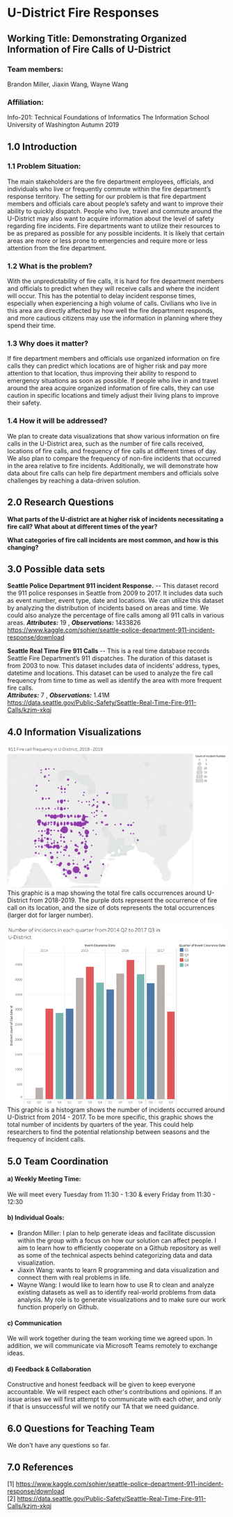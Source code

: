 # U-District Fire Responses
## Working Title: Demonstrating Organized Information of Fire Calls of U-District  
### Team members:
Brandon Miller, Jiaxin Wang, Wayne Wang

### Affiliation:
Info-201: Technical Foundations of Informatics
The Information School
University of Washington
Autumn 2019

## 1.0 Introduction
### 1.1 Problem Situation:
The main stakeholders are the fire department employees, officials, and individuals who live or frequently commute within the fire department’s response territory. The setting for our problem is that fire department members and officials care about people’s safety and want to improve their ability to quickly dispatch. People who live, travel and commute around the U-District may also want to acquire information about the level of safety regarding fire incidents. Fire departments want to utilize their resources to be as prepared as possible for any possible incidents. It is likely that certain areas are more or less prone to emergencies and require more or less attention from the fire department.

### 1.2 What is the problem?
With the unpredictability of fire calls, it is hard for fire department members and officials to predict when they will receive calls and where the incident will occur. This has the potential to delay incident response times, especially when experiencing a high volume of calls. Civilians who live in this area are directly affected by how well the fire department responds, and more cautious citizens may use the information in planning where they spend their time.

### 1.3 Why does it matter?
If fire department members and officials use organized information on fire calls they can predict which locations are of higher risk and pay more attention to that location, thus improving their ability to respond to emergency situations as soon as possible. If people who live in and travel around the area acquire organized information of fire calls, they can use caution in specific locations and timely adjust their living plans to improve their safety.

### 1.4 How it will be addressed?
We plan to create data visualizations that show various information on fire calls in the U-District area, such as the number of fire calls received, locations of fire calls, and frequency of fire calls at different times of day. We also plan to compare the frequency of non-fire incidents that occurred in the area relative to fire incidents. Additionally, we will demonstrate how data about fire calls can help fire department members and officials solve challenges by reaching a data-driven solution.

## 2.0 Research Questions
**What parts of the U-district are at higher risk of incidents necessitating a fire call? What about at different times of the year?**

**What categories of fire call incidents are most common, and how is this changing?**

## 3.0 Possible data sets
**Seattle Police Department 911 incident Response.** -- This dataset record the 911 police responses in Seattle from 2009 to 2017. It includes data such as event number, event type, date and locations. We can utilize this dataset by analyzing the distribution of incidents based on areas and time. We could also analyze the percentage of fire calls among all 911 calls in various areas.
_**Attributes:**_ 19 , _**Observations:**_ 1433826  
<https://www.kaggle.com/sohier/seattle-police-department-911-incident-response/download>

**Seattle Real Time Fire 911 Calls** -- This is a real time database records Seattle Fire Department’s 911 dispatches. The duration of this dataset is from 2003 to now. This dataset includes data of incidents’ address, types, datetime and locations. This dataset can be used to analyze the fire call frequency from time to time as well as identify the area with more frequent fire calls.  
_**Attributes:**_ 7 , _**Observations:**_  1.41M  
<https://data.seattle.gov/Public-Safety/Seattle-Real-Time-Fire-911-Calls/kzjm-xkqj>

## 4.0 Information Visualizations
![Fire Call Frequency Map](Data-Visualization/fire-call-frequency.png)
This graphic is a map showing the total fire calls occurrences around U-District from 2018-2019. The purple dots represent the occurrence of fire call on its location, and the size of dots represents the total occurrences (larger dot for larger number).  

![Number of Incidents Calls, Histogram](Data-Visualization/number-incidents-UDistrict.png)
This graphic is a histogram shows the number of incidents occurred around U-District from 2014 - 2017. To be more specific, this graphic shows the total number of incidents by quarters of the year. This could help researchers to find the potential relationship between seasons and the frequency of incident calls.

## 5.0 Team Coordination
#### a) Weekly Meeting Time:
We will meet every Tuesday from 11:30 - 1:30 & every Friday from 11:30 - 12:30  

#### b) Individual Goals:
* Brandon Miller: I plan to help generate ideas and facilitate discussion within the group with a focus on how our solution can affect people. I aim to learn how to efficiently cooperate on a Github repository as well as some of the technical aspects behind categorizing data and data visualization.
* Jiaxin Wang: wants to learn R programming and data visualization and connect them with real problems in life.  
* Wayne Wang: I would like to learn how to use R to clean and analyze existing datasets as well as to identify real-world problems from data analysis. My role is to generate visualizations and to make sure our work function properly on Github.

#### c) Communication
We will work together during the team working time we agreed upon. In addition, we will communicate via Microsoft Teams remotely to exchange ideas.  

#### d) Feedback & Collaboration
Constructive and honest feedback will be given to keep everyone accountable. We will respect each other's contributions and opinions. If an issue arises we will first attempt to communicate with each other, and only if that is unsuccessful will we notify our TA that we need guidance.

## 6.0 Questions for Teaching Team
We don't have any questions so far.

## 7.0 References
[1] <https://www.kaggle.com/sohier/seattle-police-department-911-incident-response/download>  
[2] <https://data.seattle.gov/Public-Safety/Seattle-Real-Time-Fire-911-Calls/kzjm-xkqj>
